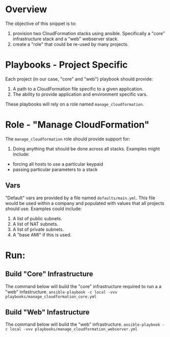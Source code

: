 # Overview
The objective of this snippet is to:

1. provision two CloudFormation stacks using ansible. Specifically a "core" infrastructure stack and a "web" webserver stack.
2. create a "role" that could be re-used by many projects.


# Playbooks - Project Specific
Each project (in our case, "core" and "web") playbook should provide:

1. A path to a CloudFormation file specific to a given application.
2. The ability to provide application and environment specific vars.

These playbooks will rely on a role named `manage_cloudformation`.

# Role - "Manage CloudFormation"
The `manage_cloudformation` role should provide support for:

1. Doing anything that should be done across all stacks. Examples might include:
  - forcing all hosts to use a particular keypaid
  - passing particular parameters to a stack

## Vars
"Default" vars are provided by a file named `defaults/main.yml`. This file would be used within a company and populated with values that all projects should use. Examples could include:

1. A list of public subnets.
2. A list of NAT subnets.
3. A list of private subnets.
4. A "base AMI" if this is used.

# Run:

## Build "Core" Infrastructure
The command below will build the "core" infrastructure required to run a a "web" infastructure.
`ansible-playbook -c local -vvv playbooks/manage_cloudformation_core.yml`

## Build "Web" Infastructure
The command below will build the "web" infrastructure.
`ansible-playbook -c local -vvv playbooks/manage_cloudformation_webserver.yml`
